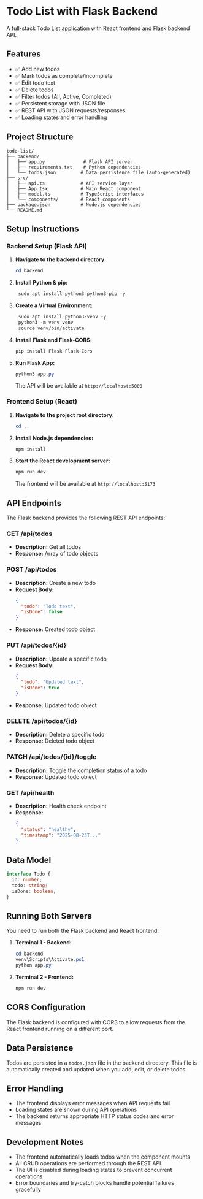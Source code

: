 # Todo List with Flask Backend

A full-stack Todo List application with React frontend and Flask backend API.

## Features

- ✅ Add new todos
- ✅ Mark todos as complete/incomplete
- ✅ Edit todo text
- ✅ Delete todos
- ✅ Filter todos (All, Active, Completed)
- ✅ Persistent storage with JSON file
- ✅ REST API with JSON requests/responses
- ✅ Loading states and error handling

## Project Structure

```
todo-list/
├── backend/
│   ├── app.py              # Flask API server
│   ├── requirements.txt    # Python dependencies
│   └── todos.json         # Data persistence file (auto-generated)
├── src/
│   ├── api.ts             # API service layer
│   ├── App.tsx            # Main React component
│   ├── model.ts           # TypeScript interfaces
│   └── components/        # React components
├── package.json           # Node.js dependencies
└── README.md
```

## Setup Instructions

### Backend Setup (Flask API)

1. **Navigate to the backend directory:**
   ```powershell
   cd backend
   ```

2. **Install Python & pip:**
   ```powershell
    sudo apt install python3 python3-pip -y
   ```

3. **Create a Virtual Environment:**
   ```powershell
    sudo apt install python3-venv -y
    python3 -m venv venv
    source venv/bin/activate
   ```

4. **Install Flask and Flask-CORS:**
   ```powershell
   pip install Flask Flask-Cors
   ```

5. **Run Flask App:**
   ```powershell
   python3 app.py
   ```


   The API will be available at `http://localhost:5000`

### Frontend Setup (React)

1. **Navigate to the project root directory:**
   ```powershell
   cd ..
   ```

2. **Install Node.js dependencies:**
   ```powershell
   npm install
   ```

3. **Start the React development server:**
   ```powershell
   npm run dev
   ```

   The frontend will be available at `http://localhost:5173`

## API Endpoints

The Flask backend provides the following REST API endpoints:

### GET /api/todos
- **Description:** Get all todos
- **Response:** Array of todo objects

### POST /api/todos
- **Description:** Create a new todo
- **Request Body:** 
  ```json
  {
    "todo": "Todo text",
    "isDone": false
  }
  ```
- **Response:** Created todo object

### PUT /api/todos/{id}
- **Description:** Update a specific todo
- **Request Body:** 
  ```json
  {
    "todo": "Updated text",
    "isDone": true
  }
  ```
- **Response:** Updated todo object

### DELETE /api/todos/{id}
- **Description:** Delete a specific todo
- **Response:** Deleted todo object

### PATCH /api/todos/{id}/toggle
- **Description:** Toggle the completion status of a todo
- **Response:** Updated todo object

### GET /api/health
- **Description:** Health check endpoint
- **Response:** 
  ```json
  {
    "status": "healthy",
    "timestamp": "2025-08-23T..."
  }
  ```

## Data Model

```typescript
interface Todo {
  id: number;
  todo: string;
  isDone: boolean;
}
```

## Running Both Servers

You need to run both the Flask backend and React frontend:

1. **Terminal 1 - Backend:**
   ```powershell
   cd backend
   venv\Scripts\Activate.ps1
   python app.py
   ```

2. **Terminal 2 - Frontend:**
   ```powershell
   npm run dev
   ```

## CORS Configuration

The Flask backend is configured with CORS to allow requests from the React frontend running on a different port.

## Data Persistence

Todos are persisted in a `todos.json` file in the backend directory. This file is automatically created and updated when you add, edit, or delete todos.

## Error Handling

- The frontend displays error messages when API requests fail
- Loading states are shown during API operations
- The backend returns appropriate HTTP status codes and error messages

## Development Notes

- The frontend automatically loads todos when the component mounts
- All CRUD operations are performed through the REST API
- The UI is disabled during loading states to prevent concurrent operations
- Error boundaries and try-catch blocks handle potential failures gracefully